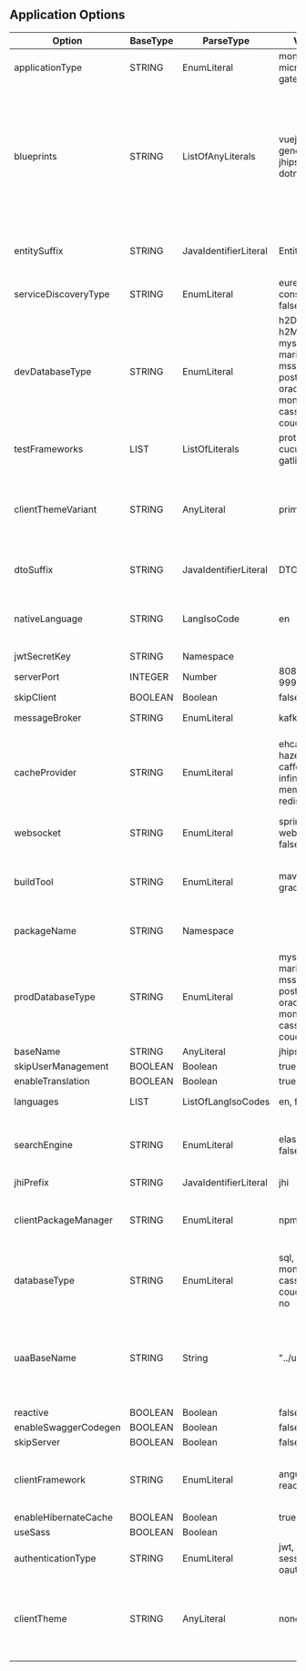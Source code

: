 ##  Application Options
| Option               | BaseType | ParseType             | Values                                                                               | Description                                                                                                                                     |
| -------------------- | -------- | --------------------- | ------------------------------------------------------------------------------------ | ----------------------------------------------------------------------------------------------------------------------------------------------- |
| applicationType      | STRING   | EnumLiteral           | monolith, microservice, gateway, uaa                                                    | One of the listed values                                                                                                                        |
| blueprints           | STRING   | ListOfAnyLiterals     | vuejs, generator-jhipster-dotnetcore                                                  | Any blueprint identifier e.g. [vuejs] or [vuejs,  generator-jhipster-dotnetcore]. Please note that the prefix 'generator-jhipster-' is optional. |
| entitySuffix         | STRING   | JavaIdentifierLiteral | Entity                                                                               | Suffix for entities. false for empty string                                                                                                     |
| serviceDiscoveryType | STRING   | EnumLiteral           | eureka, consul, no, false                                                               | One of the listed values                                                                                                                        |
| devDatabaseType      | STRING   | EnumLiteral           | h2Disk, h2Memory, mysql, mariadb, mssql, postgresql, oracle, no, mongodb, cassandra, couchbase | One of the listed values or one of the prod database type                                                                                       |
| testFrameworks       | LIST     | ListOfLiterals        | protractor, cucumber, gatling                                                          | Braces mandatory                                                                                                                                |
| clientThemeVariant   | STRING   | AnyLiteral            | primary                                                                              | You can put whatever value you want,  provided you know it will work (like dark,  or light)                                                       |
| dtoSuffix            | STRING   | JavaIdentifierLiteral | DTO                                                                                  | Suffix for DTOs. false for empty string                                                                                                         |
| nativeLanguage       | STRING   | LangIsoCode           | en                                                                                   | One of the languages as ISO code supported by JHipster                                                                                          |
| jwtSecretKey         | STRING   | Namespace             |                                                                                      |                                                                                                                                                 |
| serverPort           | INTEGER  | Number                | 8080, 8081, 9999                                                                       | Depends on the app type                                                                                                                         |
| skipClient           | BOOLEAN  | Boolean               | false                                                                                | true or false                                                                                                                                   |
| messageBroker        | STRING   | EnumLiteral           | kafka, false                                                                          | One of the listed values                                                                                                                        |
| cacheProvider        | STRING   | EnumLiteral           | ehcache, hazelcast, caffeine, infinispan, memcached, redis, no                             | One of the listed values,  ehcache for monoliths and gateways,  hazelcast otherwise                                                               |
| websocket            | STRING   | EnumLiteral           | spring-websocket, false                                                               |                                                                                                                                                 |
| buildTool            | STRING   | EnumLiteral           | maven, gradle                                                                         | One of the listed values or one of the prod database type                                                                                       |
| packageName          | STRING   | Namespace             |                                                                                      | Sets the packageFolder option                                                                                                                   |
| prodDatabaseType     | STRING   | EnumLiteral           | mysql, mariadb, mssql, postgresql, oracle, no, mongodb, cassandra, couchbase                 | One of the listed values or one of the prod database type                                                                                       |
| baseName             | STRING   | AnyLiteral            | jhipster                                                                             |                                                                                                                                                 |
| skipUserManagement   | BOOLEAN  | Boolean               | true                                                                                 |                                                                                                                                                 |
| enableTranslation    | BOOLEAN  | Boolean               | true                                                                                 |                                                                                                                                                 |
| languages            | LIST     | ListOfLangIsoCodes    | en, fr                                                                                | Braces are mandatory                                                                                                                            |
| searchEngine         | STRING   | EnumLiteral           | elasticsearch, false                                                                  | One of the listed values or one of the prod database type                                                                                       |
| jhiPrefix            | STRING   | JavaIdentifierLiteral | jhi                                                                                  |                                                                                                                                                 |
| clientPackageManager | STRING   | EnumLiteral           | npm, yarn                                                                             | One of the listed values or one of the prod database type                                                                                       |
| databaseType         | STRING   | EnumLiteral           | sql, mongodb, cassandra, couchbase, no                                                   | One of the listed values or one of the prod database type                                                                                       |
| uaaBaseName          | STRING   | String                | "../uaa"                                                                             | Mandatory for gateway and microservices if auth type is uaa,  must be between double-quotes                                                      |
| reactive             | BOOLEAN  | Boolean               | false                                                                                | true or false                                                                                                                                   |
| enableSwaggerCodegen | BOOLEAN  | Boolean               | false                                                                                | true or false                                                                                                                                   |
| skipServer           | BOOLEAN  | Boolean               | false                                                                                | true or false                                                                                                                                   |
| clientFramework      | STRING   | EnumLiteral           | angularX, react                                                                       | One of the listed values or one of the prod database type                                                                                       |
| enableHibernateCache | BOOLEAN  | Boolean               | true                                                                                 | true or false                                                                                                                                   |
| useSass              | BOOLEAN  | Boolean               |                                                                                      | true or false                                                                                                                                   |
| authenticationType   | STRING   | EnumLiteral           | jwt, uaa, session, oauth2                                                               | uaa for UAA apps,  jwt otherwise                                                                                                                 |
| clientTheme          | STRING   | AnyLiteral            | none                                                                                 | You can put whatever value you want,  provided you know it will work (like yeti)                                                                 |
